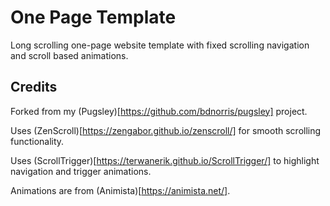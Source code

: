 # One Page Template

Long scrolling one-page website template with fixed scrolling navigation and scroll based animations.

## Credits

Forked from my (Pugsley)[https://github.com/bdnorris/pugsley] project. 

Uses (ZenScroll)[https://zengabor.github.io/zenscroll/] for smooth scrolling functionality. 

Uses (ScrollTrigger)[https://terwanerik.github.io/ScrollTrigger/] to highlight navigation and trigger animations.

Animations are from (Animista)[https://animista.net/].
